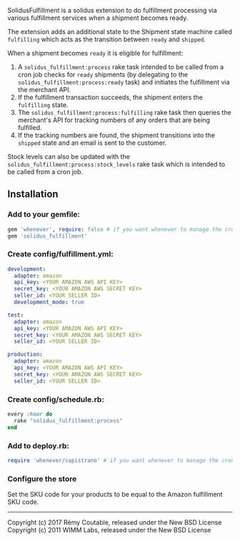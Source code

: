 SolidusFulfillment is a solidus extension to do fulfillment processing via
various fulfillment services when a shipment becomes ready.

The extension adds an additional state to the Shipment state machine called
`fulfilling` which acts as the transition between `ready` and `shipped`.

When a shipment becomes `ready` it is eligible for fulfillment:

1. A `solidus_fulfillment:process` rake task intended to be called from a cron
  job checks for `ready` shipments (by delegating to the
  `solidus_fulfillment:process:ready` task) and initiates the fulfillment via
  the merchant API.
1. If the fulfillment transaction succeeds, the shipment enters the `fulfilling`
  state.
1. The `solidus_fulfillment:process:fulfilling` rake task then queries the
  merchant's API for tracking numbers of any orders that are being fulfilled.
1. If the tracking numbers are found, the shipment transitions into the
  `shipped` state and an email is sent to the customer.

Stock levels can also be updated with the
`solidus_fulfillment:process:stock_levels` rake task which is intended to be
called from a cron job.

## Installation

### Add to your gemfile:

```ruby
gem 'whenever', require: false # if you want whenever to manage the cron job
gem 'solidus_fulfillment'
```

### Create config/fulfillment.yml:

```yml
development:
  adapter: amazon
  api_key: <YOUR AMAZON AWS API KEY>
  secret_key: <YOUR AMAZON AWS SECRET KEY>
  seller_id: <YOUR SELLER ID>
  development_mode: true

test:
  adapter: amazon
  api_key: <YOUR AMAZON AWS API KEY>
  secret_key: <YOUR AMAZON AWS SECRET KEY>
  seller_id: <YOUR SELLER ID>

production:
  adapter: amazon
  api_key: <YOUR AMAZON AWS API KEY>
  secret_key: <YOUR AMAZON AWS SECRET KEY>
  seller_id: <YOUR SELLER ID>
```

### Create config/schedule.rb:

```ruby
every :hour do
  rake "solidus_fulfillment:process"
end
```

### Add to deploy.rb:

```ruby
require 'whenever/capistrano' # if you want whenever to manage the cron job
```

### Configure the store

Set the SKU code for your products to be equal to the Amazon fulfillment SKU code.

----

Copyright (c) 2017 Rémy Coutable, released under the New BSD License
Copyright (c) 2011 WIMM Labs, released under the New BSD License
